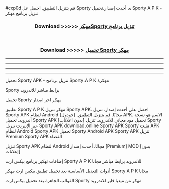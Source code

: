 #cxp0d قم بتنزيل التطبيق. احصل عل Sporty  ى أحدث إصدار.تحميل Sporty  A P K - تنزيل برنامج مهكر



<div align="center">
<h3>Download >>>>> <a href="https://ar-sites.web.app/?ar= Sporty ">مهكرSporty  تنزيل برنامج</a></h3><br>

<h3>Download >>>>> <a href="https://ar-sites.web.app/?ar= Sporty ">تحميل Sporty  مهكر</a></h3>
</div>


----------------------------------------------------------

----------------------------------------------------------

----------------------------------------------------------

----------------------------------------------------------


تحميل Sporty  APK - تنزيل برنامج Sporty  A P K مهكرة

Sporty  برابط مباشر للاندرويد

تحميل Sporty  مهكر اخر اصدار

تطبيق Sporty  A P K مهكر
تنزيل Sporty  APK. احصل على أحدث إصدار.
تنزيل Sporty  APK لنظام Android مجانًا.
قم بتنزيل التطبيق. {جودول} APK. الاسم هو نسخة أندرويد.
تحميل Sporty  APK [بدون اعلانات]
تحميل مود مجاني للاندرويد.
تنزيل Sporty  عبر الإنترنت
تنزيل Sporty  APK
download.online Sporty  APK
Sporty  مثبت APK لنظام Android
Sporty  APK
تحميل Sporty  Android APK
Sporty  APK تنزيل Premium
Sporty  APK الفضاء

تنزيل Sporty  APK لنظام Android مجانًا. أحدث إصدار [Premium] MOD [بدون إعلانات]

إضافات تهكير برنامج بيكس ارت Sporty  A P K للاندرويد برابط مباشر مجانا

أدوات التعديل الأساسية بعد تحميل تطبيق بيكس ارت مهكر Sporty  A P K مجانا

القوالب الجاهزة بعد تحميل بيكس ارت Sporty  مهكر من ميديا فاير للاندرويد



